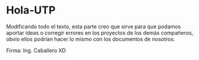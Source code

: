 # Hola-UTP
Modificando todo el texto, esta parte creo que sirve para que podamos aportar ideas o corregir errores en los proyectos de los demás compañeros, obvio ellos podrían hacer lo mismo con los documentos de nosotros.

Firma: Ing. Caballero
XD
